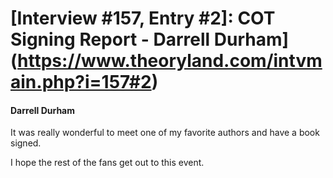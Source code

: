 # [Interview #157, Entry #2]: COT Signing Report - Darrell Durham](https://www.theoryland.com/intvmain.php?i=157#2)

#### Darrell Durham

It was really wonderful to meet one of my favorite authors and have a book signed.

I hope the rest of the fans get out to this event.

